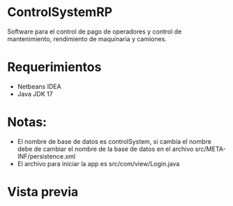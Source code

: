 # ControlSystemRP
Software para el control de pago de operadores y control de mantenimiento, rendimiento de maquinaria y camiones.

# Requerimientos
  * Netbeans IDEA 
  * Java JDK 17
# Notas:
* El nombre de base de datos es controlSystem, si cambia el nombre debe de cambiar el nombre de la base de datos en el archivo src/META-INF/persistence.xml
* El archivo para iniciar la app es src/com/view/Login.java

# Vista previa

